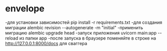 # envelope
-для установки зависимостей pip install -r requirements.txt
-для создания миграции alembic revision --autogenerate -m "initial"
-применить миграцию alembic upgrade head
-запуск приложения uvicorn main:app --reload из папки app
-после запуска в браузере поменяйте в строке на http://127.0.0.1:8000/docs для сваггера